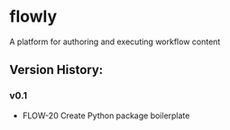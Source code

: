 # flowly
A platform for authoring and executing workflow content

## Version History: 
### v0.1
 * FLOW-20 Create Python package boilerplate
